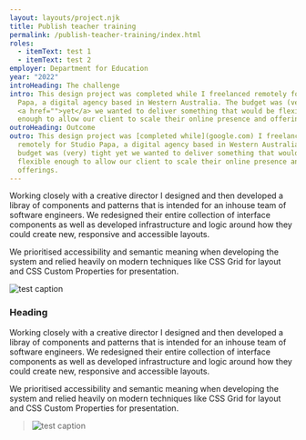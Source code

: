 ```yaml
---
layout: layouts/project.njk
title: Publish teacher training
permalink: /publish-teacher-training/index.html
roles:
  - itemText: test 1
  - itemText: test 2
employer: Department for Education
year: "2022"
introHeading: The challenge
intro: This design project was completed while I freelanced remotely for Studio
  Papa, a digital agency based in Western Australia. The budget was (very) tight
  <a href="">yet</a> we wanted to deliver something that would be flexible
  enough to allow our client to scale their online presence and offerings.
outroHeading: Outcome
outro: This design project was [completed while](google.com) I freelanced
  remotely for Studio Papa, a digital agency based in Western Australia. The
  budget was (very) tight yet we wanted to deliver something that would be
  flexible enough to allow our client to scale their online presence and
  offerings.
---
```

Working closely with a creative director I designed and then developed a libray of components and patterns that is intended for an inhouse team of software engineers. We redesigned their entire collection of interface components as well as developed infrastructure and logic around how they could create new, responsive and accessible layouts.

We prioritised accessibility and semantic meaning when developing the system and relied heavily on modern techniques like CSS Grid for layout and CSS Custom Properties for presentation.



![](/images/demo-image-2.jpg "test caption")

### Heading

Working closely with a creative director I designed and then developed a libray of components and patterns that is intended for an inhouse team of software engineers. We redesigned their entire collection of interface components as well as developed infrastructure and logic around how they could create new, responsive and accessible layouts.

We prioritised accessibility and semantic meaning when developing the system and relied heavily on modern techniques like CSS Grid for layout and CSS Custom Properties for presentation.

> ![](/images/demo-image-1.jpg "test caption")